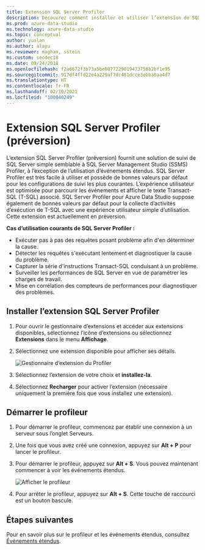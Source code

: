 ```yaml
---
title: Extension SQL Server Profiler
description: Découvrez comment installer et utiliser l’extension de SQL Server Profiler. Solution de suivi de SQL Server facile à utiliser, similaire au Profiler SSMS.
ms.prod: azure-data-studio
ms.technology: azure-data-studio
ms.topic: conceptual
author: yualan
ms.author: alayu
ms.reviewer: maghan, sstein
ms.custom: seodec18
ms.date: 09/24/2018
ms.openlocfilehash: f2a6672f3b73a5be8077229019473758b2bf1e95
ms.sourcegitcommit: 917df4ffd22e4a229af7dc481dcce3ebba0aa4d7
ms.translationtype: HT
ms.contentlocale: fr-FR
ms.lasthandoff: 02/10/2021
ms.locfileid: "100040249"
---
```

# <a name="sql-server-profiler-extension-preview"></a>Extension SQL Server Profiler (préversion)

L’extension SQL Server Profiler (préversion) fournit une solution de suivi de SQL Server simple semblable à SQL Server Management Studio (SSMS) Profiler, à l’exception de l’utilisation d’événements étendus. SQL Server Profiler est très facile à utiliser et possède de bonnes valeurs par défaut pour les configurations de suivi les plus courantes. L’expérience utilisateur est optimisée pour parcourir les événements et afficher le texte Transact-SQL (T-SQL) associé. SQL Server Profiler pour Azure Data Studio suppose également de bonnes valeurs par défaut pour la collecte d’activités d’exécution de T-SQL avec une expérience utilisateur simple d’utilisation. Cette extension est actuellement en préversion.

**Cas d’utilisation courants de SQL Server Profiler :**

- Exécuter pas à pas des requêtes posant problème afin d'en déterminer la cause.
- Détecter les requêtes s'exécutant lentement et diagnostiquer la cause du problème.
- Capturer la série d'instructions Transact-SQL conduisant à un problème.
- Surveiller les performances de SQL Server en vue de paramétrer les charges de travail.
- Mise en corrélation des compteurs de performances pour diagnostiquer des problèmes.

## <a name="install-the-sql-server-profiler-extension"></a>Installer l’extension SQL Server Profiler

1. Pour ouvrir le gestionnaire d’extensions et accéder aux extensions disponibles, sélectionnez l’icône d’extensions ou sélectionnez **Extensions** dans le menu **Affichage**.
2. Sélectionnez une extension disponible pour afficher ses détails.

    ![Gestionnaire d’extension du Profiler](media/sql-server-profiler-extension/profiler-extension.png)

3. Sélectionnez l’extension de votre choix et **installez-la**.
4. Sélectionnez **Recharger** pour activer l’extension (nécessaire uniquement la première fois que vous installez une extension).

## <a name="start-profiler"></a>Démarrer le profileur

1. Pour démarrer le profileur, commencez par établir une connexion à un serveur sous l’onglet Serveurs.
2. Une fois que vous avez créé une connexion, appuyez sur **Alt + P** pour lancer le profileur.
3. Pour démarrer le profileur, appuyez sur **Alt + S**. Vous pouvez maintenant commencer à voir les événements étendus.

    ![Afficher le profileur](media/sql-server-profiler-extension/view-profiler.png)

4. Pour arrêter le profileur, appuyez sur **Alt + S**. Cette touche de raccourci est un bouton bascule.

## <a name="next-steps"></a>Étapes suivantes

Pour en savoir plus sur le profileur et les événements étendus, consultez [Événements étendus](../../relational-databases/extended-events/extended-events.md).